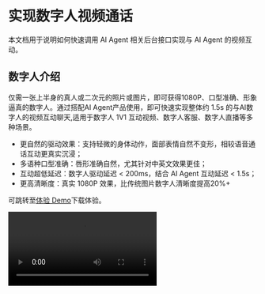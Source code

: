 # 实现数字人视频通话

本文档用于说明如何快速调用 AI Agent 相关后台接口实现与 AI Agent 的视频互动。


## 数字人介绍

仅需一张上半身的真人或二次元的照片或图片，即可获得1080P、口型准确、形象逼真的数字人。通过搭配AI Agent产品使用，即可快速实现整体约 1.5s 的与AI数字人的视频互动聊天,适用于数字人 1V1 互动视频、数字人客服、数字人直播等多种场景。

- 更自然的驱动效果：支持轻微的身体动作，面部表情自然不变形，相较语音通话互动更真实沉浸；
- 多语种口型准确：唇形准确自然，尤其针对中英文效果更佳；
- 互动超低延迟：数字人驱动延迟 < 200ms，结合 AI Agent 互动延迟 < 1.5s；
- 更高清晰度：真实 1080P 效果，比传统图片数字人清晰度提高20%+

可跳转至[体验 Demo](/aiagent-server/introduction/demo)下载体验。

<Video src="https://media-resource.spreading.io/docuo/workspace564/27e54a759d23575969552654cb45bf89/9f0143abe9.mp4" />

## 前提条件

- 已在 [ZEGO 控制台](https://console.zego.im/) 创建项目，并申请有效的 AppID 和 AppSign，详情请参考 [控制台 - 项目信息](https://doc-zh.zego.im/article/12107)。
- 已联系 ZEGO 技术支持开通数字人 PaaS 服务和相关接口的权限。
- 已联系 ZEGO 技术支持创建数字人。
- 已联系 ZEGO 技术支持开通 AI Agent 相关服务并获取 LLM 和 TTS 相关配置信息。
<Note title="说明">在接入测试期间(AI Agent 服务开通 2 周内)，可以将 LLM 和 TTS 的鉴权参数设置为 "zego_test" 即可使用相关服务。具体鉴权参数配置请参考[智能体参数说明](/aiagent-server/api-reference/common-parameter-description)。</Note>

## 示例代码
以下是接入实时互动 AI Agent API 的业务后台示例代码，您可以参考示例代码来实现自己的业务逻辑。

<CardGroup cols={2}>
<Card title="业务后台示例代码"  href="https://github.com/ZEGOCLOUD/ai_agent_quick_start_server" target="_blank">
包含最基本的获取 ZEGO Token、注册智能体、创建智能体实例、删除智能体实例等能力。
</Card>
</CardGroup>


以下是客户端示例代码，，您可以参考示例代码来实现自己的业务逻辑。
<CardGroup cols={2}>
<Card title="Android 客户端示例代码" href="https://github.com/ZEGOCLOUD/ai_agent_quick_start/tree/master/android" target="_blank">
包含最基本的登录、推流、拉流、退出房间等能力。
</Card>
<Card title="iOS 客户端示例代码" href="https://github.com/ZEGOCLOUD/ai_agent_quick_start/tree/master/ios" target="_blank">
包含最基本的登录、推流、拉流、退出房间等能力。
</Card>
<Card title="iOS 客户端示例代码" href="https://github.com/ZEGOCLOUD/ai_agent_quick_start/tree/master/flutter" target="_blank">
包含最基本的登录、推流、拉流、退出房间等能力。
</Card>
<Card title="Web 客户端示例代码" href="https://github.com/ZEGOCLOUD/ai_agent_quick_start/tree/master/web" target="_blank">
包含最基本的登录、推流、拉流、退出房间等能力。
</Card>
</CardGroup>

以下视频演示了如何跑通服务端和客户端（Web）示例代码并跟数字人智能体进行互动。
<Video src="https://media-resource.spreading.io/docuo/workspace564/27e54a759d23575969552654cb45bf89/4b68fbedda.mp4" />


## 整体业务流程

1. 服务端，跑通业务后台示例代码，部署好业务后台
    - 接入实时互动 AI Agent API 管理智能体。
2. 客户端，参考 [Android 端快速开始](/aiagent-android/quick-start-with-digital-human) 、 [iOS 端快速开始](/aiagent-ios/quick-start-with-digital-human) 或 [Web 端快速开始](/aiagent-web/quick-start-with-digital-human) 文档跑通客户端示例代码
    - 通过业务后台创建和管理智能体。
    - 集成 ZEGO Express SDK 完成实时通信。
    - 集成数字人 SDK 完成数字人渲染。

完成以上三个步骤后即可实现将智能体加入房间并与真实用户进行实时视频互动。

```mermaid
sequenceDiagram
    participant 客户端
    participant 业务后台
    participant AI Agent 后台

    业务后台->>业务后台: 注册智能体
    业务后台->>AI Agent 后台: 注册智能体
    AI Agent 后台-->>业务后台: 响应

    客户端->>业务后台: 通知业务后台开始通话
    业务后台->>AI Agent 后台: 创建数字人智能体实例
    AI Agent 后台->>AI Agent 后台: 数字人智能体登录房间并推流、拉用户流
    AI Agent 后台-->>业务后台: 数字人配置
    业务后台-->>客户端: 数字人配置

    客户端->>客户端: 初始化数字人 SDK 并设置数字人配置

    客户端->>业务后台: 请求 Token
    业务后台-->>客户端: Token

    客户端->>客户端: 初始化 ZEGO Express SDK 后登录房间并推流

    客户端->>客户端: 用户拉智能体流并且把帧数据和 SEI 数据传给数字人 SDK

    客户端->>业务后台: 通知业务后台停止通话
    业务后台->>AI Agent 后台: 删除智能体实例
    AI Agent 后台-->>业务后台: 响应
    业务后台-->>客户端: 响应

    客户端->>客户端: 用户停止推流并退出房间
    客户端->>客户端: 用户退出数字人 SDK
```

## 核心能力实现


<Steps titleSize="h3">
<Step title="注册智能体">
[注册智能体](/aiagent-server/api-reference/agent-configuration-management/register-agent) 用于设定智能体基础配置，包括智能体名称、LLM、TTS、ASR等相关配置。注册后可以将该智能体作为模板创建多个实例与多个真实用户进行互动。

通常智能体是相对比较固定的，一旦设定好智能体的相关参数（人设形象）就不会经常改动。所以建议按照业务流程需要在适当时机注册智能体即可。智能体注册后不会自动销毁和回收，创建智能体实例后即可与该智能体进行语音交互。

<Note title="说明">一个智能体只能注册一次（同一个ID），如果重复注册会返回错误码 410001008。</Note>

以下是调用注册智能体接口的示例：

```javascript Server(NodeJS)
// 请将以下示例中的 LLM 和 TTS 的 ApiKey、appid、token 等鉴权参数换成你实际的鉴权参数。
async registerAgent(agentId: string, agentName: string) {
    // 请求接口：https://aigc-aiagent-api.zegotech.cn?Action=RegisterAgent
    const action = 'RegisterAgent';
    const body = {
        AgentId: agentId,
        Name: agentName,
        LLM: {
            Url: "https://ark.cn-beijing.volces.com/api/v3/chat/completions",
            ApiKey: "zego_test",
            Model: "doubao-lite-32k-240828",
            SystemPrompt: "你是一个智能体，请根据用户的问题回答。"
        },
        TTS: {
            Vendor: "ByteDance",
            Params: {
                "app": {
                    "appid": "zego_test",
                    "token": "zego_test",
                    "cluster": "volcano_tts"
                },
                "audio": {
                    "voice_type": "zh_female_wanwanxiaohe_moon_bigtts"
                }
            }
        }
    };
    // sendRequest 方法封装了请求的 URL 和公共参数。详情参考：https://doc-zh.zego.im/aiagent-server/api-reference/accessing-server-apis
    return this.sendRequest<any>(action, body);
}
```

<Warning title="注意">
- 请确保 LLM 所有参数都按照 LLM 服务提供商官方文档填写正确，否则您可能无法看到智能体回答的文本内容也无法听到智能体输出语音。
- 请确保 TTS 所有参数都按照 TTS 服务提供商官方文档填写正确，否则您可能可以看到智能体回答的文本内容却无法听到智能体输出语音。
- 如遇智能体无法输出文本内容或语音，请先检查 LLM 和 TTS 参数配置是否完全正确，或参考 [获取智能体服务状态 - 监听服务端异常事件](/aiagent-server/guides/get-ai-agent-status#监听服务端异常事件) 确定具体的问题。
</Warning>

</Step>
<Step title="创建数字人智能体实例">
可以用已注册的智能体为模板 [创建多个数字人智能体实例](/aiagent-server/api-reference/agent-instance-management/create-digital-human-agent-instance) 加入不同房间与不同用户进行实时互动。创建数字人智能体实例后，数字人智能体实例会自动登录房间并推流，同时也会拉真实用户的流。

创建数字人智能体实例成功后，需要返回数字人配置给客户端，客户端根据数字人配置初始化数字人 SDK ，然后即可与数字人进行实时互动。

<Warning title="注意">默认情况下一个账号下最多同时存在 10 个数字人智能体实例，超过限制后创建数字人智能体实例会失败，如需调整请联系 ZEGO 商务。</Warning>

以下是调用创建数字人智能体实例接口的示例：

```javascript  Server(NodeJS)
async createDigitalHumanAgentInstance(agentId: string, userId: string, rtcInfo: RtcInfo, digitalHuman: DigitalHumanInfo, messages?: any[]) {
    // 请求接口：https://aigc-aiagent-api.zegotech.cn?Action=CreateDigitalHumanAgentInstance
    const action = 'CreateDigitalHumanAgentInstance';
    const body = {
        AgentId: agentId,
        UserId: userId,
        RTC: rtcInfo,
        DigitalHuman: digitalHuman, // 测试时可使用公共 ID ：c4b56d5c-db98-4d91-86d4-5a97b507da97
        MessageHistory: {
            SyncMode: 1, // Change to 0 to use history messages from ZIM
            Messages: messages && messages.length > 0 ? messages : [],
            WindowSize: 10
        }
    };
    // sendRequest 方法封装了请求的 URL 和公共参数。详情参考：https://doc-zh.zego.im/aiagent-server/api-reference/accessing-server-apis
    const result = await this.sendRequest<any>(action, body);
    console.log("create agent instance result", result);
    // 返回的 DigitalHumanConfig 是数字人配置，客户端根据数字人配置初始化数字人 SDK ，然后即可与数字人进行实时互动。
    return result.AgentInstanceId, result.DigitalHumanConfig;
}
```

完成这一步骤后，您已经成功创建了一个数字人智能体实例。集成客户端后可与该数字人智能体实例进行视频互动。
</Step>
<Step title="集成客户端 SDK">

请参考以下文档完成客户端的集成开发：

<CardGroup cols={3}>
<Card title="Android" href="/aiagent-android/quick-start-with-digital-human" target="_blank">
快速开始
</Card>
<Card title="iOS"  href="/aiagent-ios/quick-start-with-digital-human" target="_blank">
快速开始
</Card>
<Card title="Web"  href="/aiagent-web/quick-start-with-digital-human" target="_blank">
快速开始
</Card>
</CardGroup>

恭喜您🎉！完成这一步骤后，您已经成功集成客户端 SDK 并可以与数字人智能体实例进行实时视频互动了。您可以用语音问数字人任何问题，数字人都会回答您的问题！
</Step>
<Step title="删除智能体实例">
[删除智能体实例](/aiagent-server/api-reference/agent-instance-management/delete-agent-instance)后，智能体实例会自动退出房间并停止推流。真实用户在客户端停止推流和退出房间后，一次完整的互动就结束了。

以下是调用删除智能体实例接口的示例：

```javascript Server(NodeJS)
async deleteAgentInstance(agentInstanceId: string) {
    // 请求接口：https://aigc-aiagent-api.zegotech.cn?Action=DeleteAgentInstance
    const action = 'DeleteAgentInstance';
    const body = {
        AgentInstanceId: agentInstanceId
    };
    // sendRequest 方法封装了请求的 URL 和公共参数。详情参考：https://doc-zh.zego.im/aiagent-server/api-reference/accessing-server-apis
    return this.sendRequest(action, body);
}
```
</Step>
</Steps>

以上就是您实现与数字人智能体进行实时互动的完整核心流程。


## 监听异常回调

<Warning title="注意">由于 LLM 和 TTS 等参数比较多且复杂，在接入测试过程中容易因为参数配置错误导致的智能体不回答或者不说话等各种异常问题。我们强烈建议您在接入测试过程中监听异常回调，并根据回调信息快速排查问题。</Warning>

<Card title="接收回调" href="/aiagent-server/callbacks/receiving-callback" target="_blank">
点击查看监听异常回调指引。监听回调中 Event 为 Exception 的事件。通过 Data.Code 和 Data.Message 可以快速定位问题。
</Card>